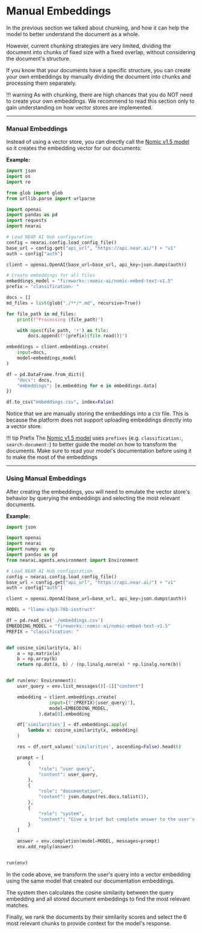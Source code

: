 # Manual Embeddings

In the previous section we talked about chunking, and how it can help the model to better understand the document as a whole.

However, current chunking strategies are very limited, dividing the document into chunks of fixed size with a fixed overlap, without considering the document's structure.

If you know that your documents have a specific structure, you can create your own embeddings by manually dividing the document into chunks and processing them separately.

!!! warning
    As with chunking, there are high chances that you do NOT need to create your own embeddings. We recommend to read this section only to gain understanding on how vector stores are implemented.

---

### Manual Embeddings

Instead of using a vector store, you can directly call the [Nomic v1.5 model](https://huggingface.co/nomic-ai/nomic-embed-text-v1.5) so it creates the embedding vector for our documents:

**Example:**

```python
import json
import os
import re

from glob import glob
from urllib.parse import urlparse

import openai
import pandas as pd
import requests
import nearai

# Load NEAR AI Hub configuration
config = nearai.config.load_config_file()
base_url = config.get("api_url", "https://api.near.ai/") + "v1"
auth = config["auth"]

client = openai.OpenAI(base_url=base_url, api_key=json.dumps(auth))

# Create embeddings for all files
embeddings_model = "fireworks::nomic-ai/nomic-embed-text-v1.5"
prefix = "classification: "

docs = []
md_files = list(glob("./**/*.md", recursive=True))

for file_path in md_files:
    print(f"Processing {file_path}")

    with open(file_path, 'r') as file:
        docs.append(f"{prefix}{file.read()}")

embeddings = client.embeddings.create(
    input=docs,
    model=embeddings_model
)

df = pd.DataFrame.from_dict({
    "docs": docs,
    "embeddings": [e.embedding for e in embeddings.data]
})

df.to_csv("embeddings.csv", index=False)
```

Notice that we are manually storing the embeddings into a `CSV` file. This is because the platform does not support uploading embeddings directly into a vector store.

!!! tip Prefix
    The [Nomic v1.5 model](https://huggingface.co/nomic-ai/nomic-embed-text-v1.5) uses `prefixes` (e.g. `classification:`, `search-document:`) to better guide the model on how to transform the documents. Make sure to read your model's documentation before using it to make the most of the embeddings

---

### Using Manual Embeddings

After creating the embeddings, you will need to emulate the vector store's behavior by querying the embeddings and selecting the most relevant documents.

**Example:**

```python
import json

import openai
import nearai
import numpy as np
import pandas as pd
from nearai.agents.environment import Environment

# Load NEAR AI Hub configuration
config = nearai.config.load_config_file()
base_url = config.get("api_url", "https://api.near.ai/") + "v1"
auth = config["auth"]

client = openai.OpenAI(base_url=base_url, api_key=json.dumps(auth))

MODEL = "llama-v3p3-70b-instruct"

df = pd.read_csv('./embeddings.csv')
EMBEDDING_MODEL = "fireworks::nomic-ai/nomic-embed-text-v1.5"
PREFIX = "classification: "


def cosine_similarity(a, b):
    a = np.matrix(a)
    b = np.array(b)
    return np.dot(a, b) / (np.linalg.norm(a) * np.linalg.norm(b))


def run(env: Environment):
    user_query = env.list_messages()[-1]["content"]

    embedding = client.embeddings.create(
                input=[f"{PREFIX}{user_query}"],
                model=EMBEDDING_MODEL,
            ).data[0].embedding

    df['similarities'] = df.embeddings.apply(
        lambda x: cosine_similarity(x, embedding)
    )

    res = df.sort_values('similarities', ascending=False).head(6)

    prompt = [
        {
            "role": "user query",
            "content": user_query,
        },
        {
            "role": "documentation",
            "content": json.dumps(res.docs.tolist()),
        },
        {
            "role": "system",
            "content": "Give a brief but complete answer to the user's query, staying as true as possible to the documentation SPECIALLY when dealing with code."
        }
    ]

    answer = env.completion(model=MODEL, messages=prompt)
    env.add_reply(answer)


run(env)
```

In the code above, we transform the user's query into a vector embedding using the same model that created our documentation embeddings. 

The system then calculates the cosine similarity between the query embedding and all stored document embeddings to find the most relevant matches.

Finally, we rank the documents by their similarity scores and select the 6 most relevant chunks to provide context for the model's response.